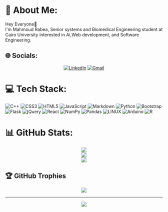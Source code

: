 # 💫 About Me:
Hey Everyone🤝  <br>I'm Mahmoud Rabea, Senior systems and Biomedical Engineering student at Cairo University interested in Ai,Web development, and Software Engineering.<br> 


## 🌐 Socials:
<div id="social" align="center">
  
[![LinkedIn](https://img.shields.io/badge/LinkedIn-%230077B5.svg?logo=linkedin&logoColor=white)](//www.linkedin.com/in/mahmoud-rabea-965694205/)
[![Gmail](https://img.shields.io/badge/gmail-%23E34F26.svg?style=plastic&logo=gmail&logoColor=white)](mailto:mahmoudrabia425@gmail.com)

</div>

# 💻 Tech Stack:
![C++](https://img.shields.io/badge/c++-%2300599C.svg?style=plastic&logo=c%2B%2B&logoColor=white) ![CSS3](https://img.shields.io/badge/css3-%231572B6.svg?style=plastic&logo=css3&logoColor=white) ![HTML5](https://img.shields.io/badge/html5-%23E34F26.svg?style=plastic&logo=html5&logoColor=white) ![JavaScript](https://img.shields.io/badge/javascript-%23323330.svg?style=plastic&logo=javascript&logoColor=%23F7DF1E) ![Markdown](https://img.shields.io/badge/markdown-%23000000.svg?style=plastic&logo=markdown&logoColor=white) ![Python](https://img.shields.io/badge/python-3670A0?style=plastic&logo=python&logoColor=ffdd54) ![Bootstrap](https://img.shields.io/badge/bootstrap-%23563D7C.svg?style=plastic&logo=bootstrap&logoColor=white) ![Flask](https://img.shields.io/badge/flask-%23000.svg?style=plastic&logo=flask&logoColor=white) ![jQuery](https://img.shields.io/badge/jquery-%230769AD.svg?style=plastic&logo=jquery&logoColor=white) ![React](https://img.shields.io/badge/react-%2320232a.svg?style=plastic&logo=react&logoColor=%2361DAFB) ![NumPy](https://img.shields.io/badge/numpy-%23013243.svg?style=plastic&logo=numpy&logoColor=white) ![Pandas](https://img.shields.io/badge/pandas-%23150458.svg?style=plastic&logo=pandas&logoColor=white) ![LINUX](https://img.shields.io/badge/Linux-FCC624?style=plastic&logo=linux&logoColor=black) ![Arduino](https://img.shields.io/badge/-Arduino-00979D?style=plastic&logo=Arduino&logoColor=white)
![R](https://img.shields.io/badge/R-FCC624?style=plastic&logo=r&logoColor=black)

# 📊 GitHub Stats:
<div align='center'>
  
![](https://github-readme-stats.vercel.app/api?username=MahmoudRabea13&theme=dark&hide_border=false&include_all_commits=false&count_private=false)<br/>
![](https://github-readme-streak-stats.herokuapp.com/?user=MahmoudRabea13&theme=dark&hide_border=false)<br/>
![](https://github-readme-stats.vercel.app/api/top-langs/?username=MahmoudRabea13&theme=dark&hide_border=false&include_all_commits=false&count_private=false&layout=compact)

</div>  

## 🏆 GitHub Trophies

<div align='center'>
  
  
![](https://github-profile-trophy.vercel.app/?username=MahmoudRabea13&theme=onedark&no-frame=true&no-bg=false&margin-w=4)

---
[![](https://visitcount.itsvg.in/api?id=MahmoudRabea13&icon=2&color=12)](https://visitcount.itsvg.in)

</div>  
